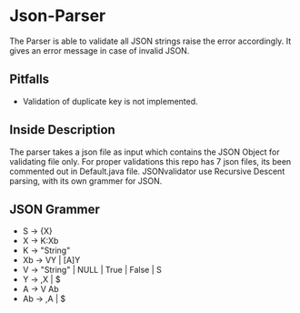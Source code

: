 # Json-Parser
The Parser is able to validate all JSON strings raise the error accordingly. It gives an error message in case of invalid JSON.

## Pitfalls
* Validation of duplicate key is not implemented.

## Inside Description
The parser takes a json file as input which contains the JSON Object for validating file only. 
For proper validations this repo has 7 json files, its been commented out in Default.java file.
JSONvalidator use Recursive Descent parsing, with its own grammer for JSON.

## JSON Grammer
* S -> {X}
* X -> K:Xb	
* K -> "String"
* Xb -> VY | [A]Y
* V -> "String" | NULL | True | False | S 
* Y -> ,X | $
* A -> V Ab 
* Ab -> ,A | $
